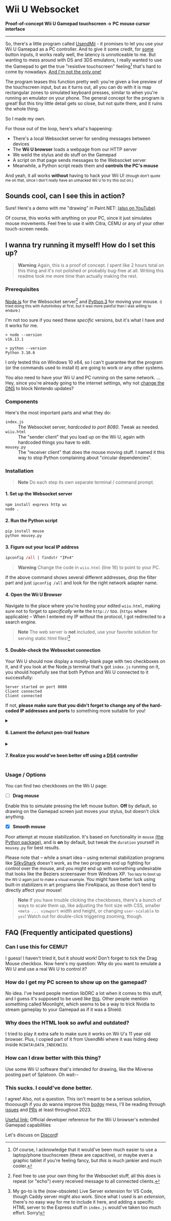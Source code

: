 # Wii U Websocket

**Proof-of-concept Wii&nbsp;U Gamepad touchscreen&nbsp;→&nbsp;PC mouse cursor interface**

---

So, there's a little program called [UsendMii](https://wiiubrew.org/wiki/UsendMii) - it promises to let you use your Wii U Gamepad as a PC controller. And to give it some credit, for [some](https://media.24ways.org/2012/debenham/diagramxl.png) button inputs, it works really well, the latency is unnoticeable to me. But wanting to mess around with DS and 3DS emulators, I really wanted to use the Gamepad to get the true "resistive touchscreen" feeling[^1] that's hard to come by nowadays. [And I'm not the only one!](https://www.reddit.com/r/Citra/comments/cj6zca/wii_u_gamepad_as_touchscreen/)

The program teases this function pretty well: you're given a live preview of the touchscreen input, but as it turns out, all you can do with it is map rectangular zones to simulated keyboard presses, similar to when you're running an emulator on your phone. The general concept for the program is great! But this tiny little detail gets so close, but not quite there, and it ruins the whole thing.

So I made my own.

[^1]: Of course, I acknowledge that it would've been much easier to use a laptop/phone touchscreen (these are capacitive), or maybe even a graphic tablet if you're feeling fancy, but *this* is much jankier and much cooler.

For those out of the loop, here's what's happening:

- There's a local Websocket server for sending messages between devices
- The **Wii U browser** loads a webpage from our HTTP server
- We weild the stylus and do stuff on the Gamepad
- A script on that page sends messages to the Websocket server
- Meanwhile, a Python script reads them and **controls the PC's mouse**

And yeah, it all works **without** having to hack your Wii U! <small>(though don't quote me on that, since I don't really have an unhacked Wii U to try this out on.)</small>

## Sounds cool, can I see this in action?

Sure! Here's a demo with me "drawing" in Paint.NET: [(also on YouTube)]()

<!--insert video here-->

Of course, this works with anything on your PC, since it just simulates mouse movements. Feel free to use it with Citra, CEMU or any of your other touch-screen needs.

## I wanna try running it myself! How do I set this up?

> **Warning**
> Again, this is a proof of concept. I spent like 2 hours total on this thing and it's not polished or probably bug-free at all. Writing this readme took me more time than actually making the rest.

### Prerequisites

[Node.js](https://nodejs.org/en/download/releases/) for the Web&shy;socket server[^2] and [Python 3](https://www.python.org/downloads/) for moving your mouse. <small>(I tried doing this with AutoHotkey at first, but it was more painful than I was willing to endure.)</small>

I'm not too sure if you need these *specific* versions, but it's what I have and it works for me.

```
> node --version
v16.13.1

> python --version
Python 3.10.6
```

I only tested this on Windows 10 x64, so I can't guarantee that the program (or the commands used to install it) are going to work or any other systems.

You also need to have your Wii U and PC running on the same network. ... Hey, since you're already going to the internet settings, why not [change the DNS](https://wiiu.hacks.guide/#/block-updates?id=dns-blocking) to block Nintendo updates?

[^2]: Feel free to use your own thing for the Websocket stuff, all this does is repeat (or "echo") every received message to all connected clients.

### Components

Here's the most important parts and what they do:

<dl>
  <dt><code>index.js</code></dt>
  <dd>The Websocket server, <em>hardcoded to port 8080</em>. Tweak as needed.</dd>
  <dt><code>wiiu.html</code></dt>
  <dd>The "sender client" that you load up on the Wii U, again with hardcoded things you have to edit.</dd>
  <dt><code>mousey.py</code></dt>
  <dd>The "receiver client" that does the mouse moving stuff. I named it this way to stop Python complaining about "circular dependencies".</dd>
</dl>

### Installation

> **Note**
> Do each step its own separate terminal / command prompt.

#### 1. Set up the Websocket server

```
npm install express http ws
node .
```

#### 2. Run the Python script

```
pip install mouse
python mousey.py
```

#### 3. Figure out your local IP address

```ps
ipconfig /all | findstr "IPv4"
```
> **Warning**
> Change the code in `wiiu.html` (line 16) to point to your PC.

If the above command shows several different addresses, drop the filter part and just `ipconfig /all` and look for the right network adapter name.

#### 4. Open the Wii U Browser

Navigate to the place where you're hosting your edited `wiiu.html`, making sure not to forget to *specifically* write the `http://` too. (`https` where applicable) – When I entered my IP *without* the protocol, I got redirected to a search engine.

> **Note**
> The web server is **not** included, use your favorite solution for serving static html files![^3]

[^3]: My go-to is the (now-obsolete) Live Server extension for VS Code, though Caddy server might also work. Since what I used is an *extension*, there's no easy way for me to include it here, and adding a specific HTML server to the Express stuff in `index.js` would've taken too much effort. Sorry!

#### 5. Double-check the Websocket connection

Your Wii U should now display a mostly-blank page with two checkboxes on it, and if you look at the Node.js terminal that's got `index.js` running on it, you should hopefully see that both Python and Wii U connected to it successfully:

```
Server started on port 8080
Client connected
Client connected
```

If not, **please make sure that you didn't forget to change any of the hard-coded IP addresses and ports** to something more suitable for you!

<details>
<summary>
<h4>6. Lament the defunct pen-trail feature</h4>
</summary>
Sure enough, I wanted to make it easier to draw with this thing, so I added a \<canvas\> to the Wii U's side of things, where a temporary trail would follow your stylus, letting you orientate yourself in your scribbles before they slowly faded out.

Unfortunately, the Wii U doesn't quite handle the browser mouse events like expected. But if you use your PC to [open the html file]() on your browser of choice, and drag your mouse on the canvas, it works well!
</details>

<details>
<summary>
<h4>7. Realize you would've been better off using a <abbr title="Dualshock 4 (Sony Playstation)">DS4</abbr> controller</h4>
</summary>
That's right! It has both a touchscreen and motion controls, and as a big plus, it's an actual usable controller.
</details>

### Usage / Options

You can find two checkboxes on the Wii U page:

- [ ] **Drag mouse**

Enable this to simulate pressing the left mouse button. **Off** by default, so drawing on the Gamepad screen just moves your stylus, but doesn't click anything.

- [x] **Smooth mouse**

Poor attempt at mouse stabilization. It's based on functionality in `mouse` [(the Python package)](https://github.com/boppreh/mouse#mousemovex-y-absolutetrue-duration0-steps_per_second1200), and is **on** by default, but tweak the `duration` yourself in `mousey.py` for best results.

Please note that – while a smart idea – using external stabilization programs like [SilkyShark](https://github.com/stoicshark/silkyshark) doesn't work, as the two programs end up fighting for control over the mouse, and you might end up with something undesirable that looks like the Beziers screensaver from Windows XP. <small>Too lazy to boot up the Wii U again just to make a visual example.</small> You might have better luck using built-in stabilizers in art programs like FireAlpaca, as those don't tend to directly affect your mouse!

> **Note**
> If you have trouble clicking the checkboxes, there's a bunch of ways to scale them up, like adjusting the font size with CSS, smaller `<meta ... viewport` width and height, or changing `user-scalable` to `yes`! Watch out for double-click triggering zooming, though.

## FAQ (Frequently anticipated questions)

### Can I use this for CEMU?

I guess! I haven't tried it, but it *should* work! Don't forget to tick the Drag Mouse checkbox. Now here's my question: Why do you want to emulate a Wii U and use a real Wii U to control it?

### How do I get my PC screen to show up on the gamepad?

No idea. I've heard people mention libDRC a lot when it comes to this stuff, and I guess it's supposed to be used like [this](). Other people mention something called Moonlight, which seems to be a way to trick Nvidia to stream gameplay to your Gamepad as if it was a Shield.

### Why does the HTML look so awful and outdated?

I tried to play it extra safe to make sure it works on Wii U's 11 year old browser. Plus, I copied part of it from UsendMii where it was hiding deep inside `RCDATA\DATA_INDEXWIIU`.

### How can I draw better with this thing?

Use some Wii U software that's intended for drawing, like the Miiverse posting part of Splatoon. Oh wait--

### This sucks. I could've done better.

I agree! Also, not a question. This isn't meant to be a serious solution, thooouugh if you *do* wanna improve this [bodgy](https://www.youtube.com/watch?v=lIFE7h3m40U) mess, I'll be reading through [issues]() and [<abbr title="pull requests">PR</abbr>s]() at least throughout 2023.

[Useful link:](https://web.archive.org/web/20180913011631/https://www.nintendo.com/wiiu/built-in-software/browser-specs) Official developer reference for the Wii U browser's extended Gamepad capabilities

Let's discuss on [Discord](https://discordid.netlify.app/?id=189400498497912832)!
